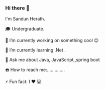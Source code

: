 ### Hi there 👋
I'm Sandun Herath.

🎓 Undergraduate.

🔭 I’m currently working on something cool 😉

🌱 I’m currently learning .Net .

💬 Ask me about Java, JavaScript,,spring  boot

☎️ How to reach me:..............

⚡ Fun fact: I ❤️ 💻

<!--
**SandunHerath/SandunHerath** is a ✨ _special_ ✨ repository because its `README.md` (this file) appears on your GitHub profile.

Here are some ideas to get you started:

- 🔭 I’m currently working on ...
- 🌱 I’m currently learning ...
- 👯 I’m looking to collaborate on ...
- 🤔 I’m looking for help with ...
- 💬 Ask me about ...
- 📫 How to reach me: ...
- 😄 Pronouns: ...
- ⚡ Fun fact: ...
-->
